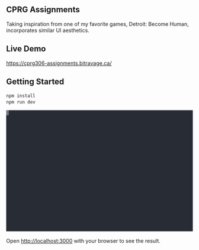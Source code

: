 ## CPRG Assignments

Taking inspiration from one of my favorite games, Detroit: Become Human, incorporates similar UI aesthetics.

## Live Demo

https://cprg306-assignments.bitravage.ca/

## Getting Started

```bash
npm install
npm run dev
```
![setup](./setup.svg)

Open [http://localhost:3000](http://localhost:3000) with your browser to see the result.
